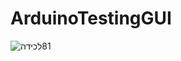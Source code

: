 # ArduinoTestingGUI
![‏‏81לכידה](https://user-images.githubusercontent.com/43569659/162611631-07f0bfe4-81d4-44a0-86f4-434b5e7c0235.PNG)
